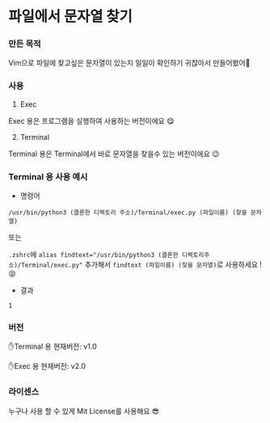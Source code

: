 # 파일에서 문자열 찾기
### 만든 목적
Vim으로 파일에 찾고싶은 문자열이 있는지 일일이 확인하기 귀찮아서 만들어봤어🤣
### 사용

1. Exec

Exec 용은 프로그램을 실행하여 사용하는 버전이에요 😋

2. Terminal

Terminal 용은 Terminal에서 바로 문자열을 찾을수 있는 버전이에요 😉

### Terminal 용 사용 예시

-  명령어

`/usr/bin/python3 (클론한 디렉토리 주소)/Terminal/exec.py (파일이름) (찾을 문자열)`

또는

`.zshrc`에 `alias findtext="/usr/bin/python3 (클론한 디렉토리주소)/Terminal/exec.py"` 추가해서 `findtext (파일이름) (찾을 문자열)`로 사용하세요 ! 😝

- 결과

`1`

### 버전

✋Terminal 용 현재버전: v1.0

✋Exec 용 현재버전: v2.0

### 라이센스

누구나 사용 할 수 있게 Mit License를 사용해요 😎

